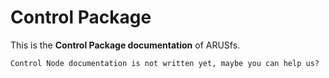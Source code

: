 # Control Package

This is the **Control Package documentation** of ARUSfs.

```{warning}
Control Node documentation is not written yet, maybe you can help us?
```